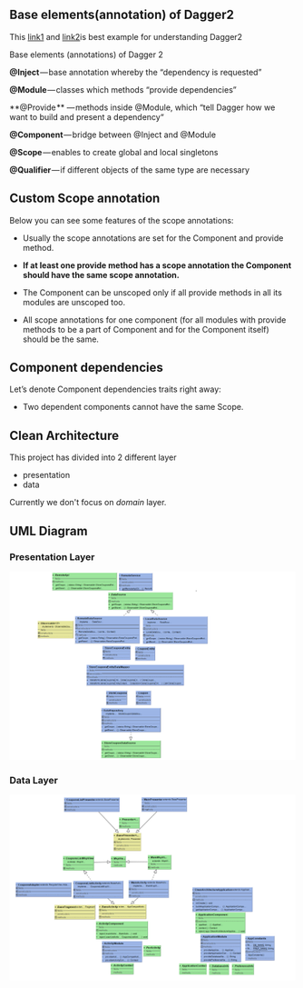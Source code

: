 ## Base elements(annotation) of Dagger2

This [link1](https://android.jlelse.eu/dagger-2-part-i-basic-principles-graph-dependencies-scopes-3dfd032ccd82) and [link2](https://proandroiddev.com/dagger-2-part-ii-custom-scopes-component-dependencies-subcomponents-697c1fa1cfc)is best example for understanding Dagger2 

Base elements (annotations) of Dagger 2

**@Inject** — base annotation whereby the “dependency is requested”

**@Module** — classes which methods “provide dependencies”

**@Provide ** — methods inside @Module, which “tell Dagger how we want to build and present a dependency“

**@Component** — bridge between @Inject and @Module

**@Scope** — enables to create global and local singletons

**@Qualifier** — if different objects of the same type are necessary



## Custom Scope annotation

Below you can see some features of the scope annotations:

- Usually the scope annotations are set for the Component and provide method.

- **If at least one provide method has a scope annotation the Component should have the same scope annotation.**

- The Component can be unscoped only if all provide methods in all its modules are unscoped too.


- All scope annotations for one component (for all modules with provide methods to be a part of Component and for the Component itself) should be the same.


## Component dependencies

Let’s denote Component dependencies traits right away:
   
- Two dependent components cannot have the same Scope. 

## Clean Architecture
This project has divided into 2 different layer
- presentation
- data

Currently we don't focus on *domain* layer.

## UML Diagram

### Presentation Layer
![](https://github.com/anjandebnath/CleanArchitecture/blob/master/uml/UML1.PNG)

### Data Layer
![](https://github.com/anjandebnath/CleanArchitecture/blob/master/uml/UML_2.PNG)
